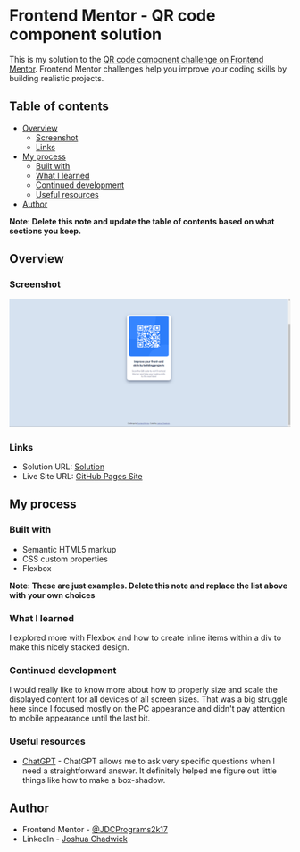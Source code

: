 # Frontend Mentor - QR code component solution

This is my solution to the [QR code component challenge on Frontend Mentor](https://www.frontendmentor.io/challenges/qr-code-component-iux_sIO_H). Frontend Mentor challenges help you improve your coding skills by building realistic projects. 

## Table of contents

- [Overview](#overview)
  - [Screenshot](#screenshot)
  - [Links](#links)
- [My process](#my-process)
  - [Built with](#built-with)
  - [What I learned](#what-i-learned)
  - [Continued development](#continued-development)
  - [Useful resources](#useful-resources)
- [Author](#author)

**Note: Delete this note and update the table of contents based on what sections you keep.**

## Overview

### Screenshot

![](./images/QRCodeScreenshotFrontendMentor.png)

### Links

- Solution URL: [Solution](https://www.frontendmentor.io/solutions/qr-code-design-using-htmlcss-3oqrL94kJz)
- Live Site URL: [GitHub Pages Site](https://jdcprograms2017.github.io/QR-Code-FrontendMentor/)

## My process

### Built with

- Semantic HTML5 markup
- CSS custom properties
- Flexbox

**Note: These are just examples. Delete this note and replace the list above with your own choices**

### What I learned

I explored more with Flexbox and how to create inline items within a div to make this nicely stacked design.

### Continued development

I would really like to know more about how to properly size and scale the displayed content for all devices of all screen sizes. That was a big struggle here since I focused mostly on the PC appearance and didn't pay attention to mobile appearance until the last bit.

### Useful resources

- [ChatGPT](https://chat.openai.com) - ChatGPT allows me to ask very specific questions when I need a straightforward answer. It definitely helped me figure out little things like how to make a box-shadow.

## Author

- Frontend Mentor - [@JDCPrograms2k17](https://www.frontendmentor.io/profile/JDCPrograms2k17)
- LinkedIn - [Joshua Chadwick](https://www.linkedin.com/in/joshuadchadwick/)

